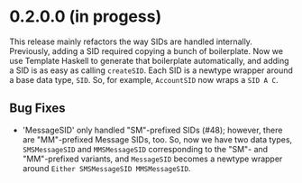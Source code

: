0.2.0.0 (in progess)
====================

This release mainly refactors the way SIDs are handled internally. Previously,
adding a SID required copying a bunch of boilerplate. Now we use Template
Haskell to generate that boilerplate automatically, and adding a SID is as easy
as calling `createSID`. Each SID is a newtype wrapper around a base data type,
`SID`. So, for example, `AccountSID` now wraps a `SID A C`.

Bug Fixes
---------

- 'MessageSID' only handled "SM"-prefixed SIDs (#48); however, there are
  "MM"-prefixed Message SIDs, too. So, now we have two data types,
  `SMSMessageSID` and `MMSMessageSID` corresponding to the "SM"- and
  "MM"-prefixed variants, and `MessageSID` becomes a newtype wrapper around
  `Either SMSMessageSID MMSMessageSID`.
